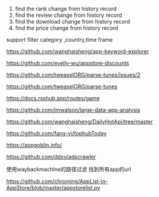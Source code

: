 1. find the rank change from history record
2. find the review change from history record
3. find the download change from history record
4.  find the price change from history record

support filter category ,country,time frame


https://github.com/wanghaisheng/app-keyword-explorer



https://github.com/eyelly-wu/appstore-discounts

https://github.com/tweaselORG/parse-tunes/issues/2

https://github.com/tweaselORG/parse-tunes

https://docs.rsshub.app/routes/game

https://github.com/imwalson/large-data-app-analysis


https://github.com/wanghaisheng/DailyHotApi/tree/master


https://github.com/fang-yj/tophubToday

https://appgoblin.info/

https://github.com/ddxv/adscrawler


使用waybackmachine的路径过滤 找到所有app的url

https://github.com/chroming/AppList-in-AppStore/blob/master/appstorelist.py
